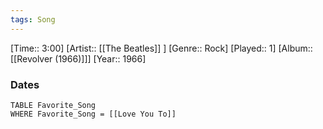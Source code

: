 ```yaml
---
tags: Song  
---
```

[Time:: 3:00]
[Artist:: [[The Beatles]] ]
[Genre:: Rock]
[Played:: 1]
[Album:: [[Revolver (1966)]]]
[Year:: 1966]
### Dates
````dataview
TABLE Favorite_Song
WHERE Favorite_Song = [[Love You To]]
````